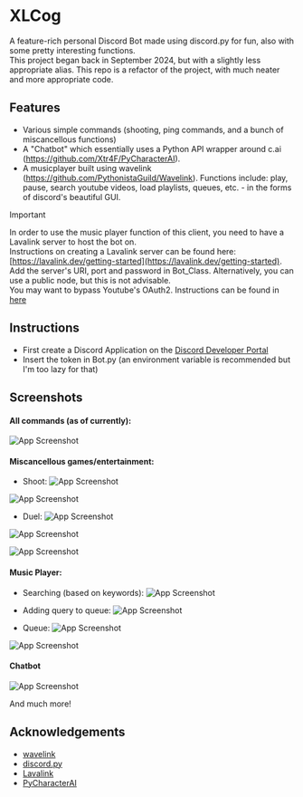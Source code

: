 
# XLCog

A feature-rich personal Discord Bot made using discord.py for fun, also with some pretty interesting functions.  
This project began back in September 2024, but with a slightly less appropriate alias. This repo is a refactor of the project, with much neater and more appropriate code.




## Features

- Various simple commands (shooting, ping commands, and a bunch of miscancellous functions)
- A "Chatbot" which essentially uses a Python API wrapper around c.ai (https://github.com/Xtr4F/PyCharacterAI).
- A musicplayer built using wavelink (https://github.com/PythonistaGuild/Wavelink). Functions include: play, pause, search youtube videos, load playlists, queues, etc. - in the forms of discord's beautiful GUI.

> [!IMPORTANT]
> In order to use the music player function of this client, you need to have a Lavalink server to host the bot on.  
> Instructions on creating a Lavalink server can be found here: [https://lavalink.dev/getting-started](https://lavalink.dev/getting-started). Add the server's URI, port and password in Bot_Class.     Alternatively, you can use a public node, but this is not advisable.  
> You may want to bypass Youtube's OAuth2. Instructions can be found in [here](https://github.com/lavalink-devs/youtube-source?tab=readme-ov-file#plugin)

    

## Instructions
- First create a Discord Application on the [Discord Developer Portal](https://discord.com/developers/applications)
- Insert the token in Bot.py (an environment variable is recommended but I'm too lazy for that)

## Screenshots
#### All commands (as of currently):
![App Screenshot](https://media.discordapp.net/attachments/868390457623859220/1418950196968161380/image.png?ex=68cffbd9&is=68ceaa59&hm=187b74a4dcfe522e46941d7cbf0fb3ffbd4be6899d1d7a1811fc33b8c9023762&=&format=webp&quality=lossless&width=1458&height=1360)
#### Miscancellous games/entertainment:
- Shoot:
![App Screenshot](https://media.discordapp.net/attachments/868390457623859220/1418948914702188604/image.png?ex=68cffaa8&is=68cea928&hm=f39b7fa3c4b104bac9e2cc6ddd92d65c9b386653ec11b20d184589bc8c831790&=&format=webp&quality=lossless&width=2046&height=784)

![App Screenshot](https://media.discordapp.net/attachments/868390457623859220/1418948915121885204/image.png?ex=68cffaa8&is=68cea928&hm=99f2a377e46a15f0d2c12d08c5cbe8255884ee135c3030fa1aa4b4dade445ad9&=&format=webp&quality=lossless&width=1846&height=736)
- Duel:
![App Screenshot](https://cdn.discordapp.com/attachments/868390457623859220/1418950905553752125/image.png?ex=68cffc82&is=68ceab02&hm=5d0ecb9f338919209e3bb2c348a7d6c9674ce1f9d61f9fe0d966abd0cdfa1df1&)

![App Screenshot](https://media.discordapp.net/attachments/868390457623859220/1418951578286559373/image.png?ex=68cffd23&is=68ceaba3&hm=c8f5ab83345f34f07e18f7bbc1e296de296ea4842b49f7e9ab422d91d2b506fe&=&format=webp&quality=lossless&width=1584&height=950)

![App Screenshot](https://media.discordapp.net/attachments/868390457623859220/1418951578794201179/image.png?ex=68cffd23&is=68ceaba3&hm=63f5d88db694e79a4ccc6b06bd836e8e82f4d0ccdff0d68021bbfd348d499c8d&=&format=webp&quality=lossless&width=1114&height=1044)

#### Music Player:
- Searching (based on keywords):
![App Screenshot](https://media.discordapp.net/attachments/868390457623859220/1418949699251212358/image.png?ex=68cffb63&is=68cea9e3&hm=4b40c5819aa30571692a4cce3c605dfb75c5bd2da588925e293e113cef020ce9&=&format=webp&quality=lossless&width=2256&height=1094)

- Adding query to queue:
![App Screenshot](https://media.discordapp.net/attachments/868390457623859220/1418949699641278515/image.png?ex=68cffb63&is=68cea9e3&hm=d686601d21e269521152f40bda27d484f54ca077f549c29b3297f378b1ac93f9&=&format=webp&quality=lossless&width=1138&height=1152)

- Queue:
![App Screenshot](https://media.discordapp.net/attachments/868390457623859220/1418949700106850436/image.png?ex=68cffb63&is=68cea9e3&hm=13d493f88709fd8a5afeb7ecce11f8928614e6e6f8a6227afde6de290ee3d0c7&=&format=webp&quality=lossless&width=2092&height=1152)

![App Screenshot](https://media.discordapp.net/attachments/868390457623859220/1418949700484333680/image.png?ex=68cffb63&is=68cea9e3&hm=6bb19620fb51748a801399c98fe6d52fbfdbecf0cd9b59b8217f64e08a999638&=&format=webp&quality=lossless&width=1524&height=1152)

#### Chatbot
![App Screenshot](https://media.discordapp.net/attachments/868390457623859220/1418948383137206383/image.png?ex=68cffa29&is=68cea8a9&hm=76f099e23f9b7084f2e14a65fc6dd17b54580ec11ba225df25ad6b71f2024a53&=&format=webp&quality=lossless&width=1420&height=1360)

And much more!
## Acknowledgements

 - [wavelink](https://github.com/PythonistaGuild/Wavelink)
 - [discord.py](https://github.com/Rapptz/discord.py)
 - [Lavalink](https://github.com/lavalink-devs/Lavalink)
 - [PyCharacterAI](https://github.com/Xtr4F/PyCharacterAI)

